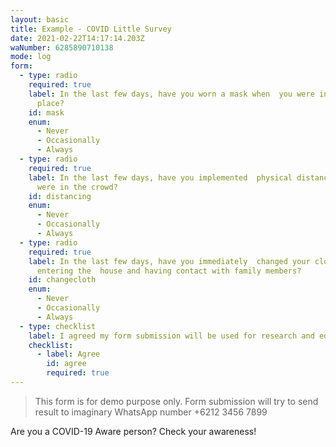 ```yaml
---
layout: basic
title: Example - COVID Little Survey
date: 2021-02-22T14:17:14.203Z
waNumber: 6285890710138
mode: log
form:
  - type: radio
    required: true
    label: In the last few days, have you worn a mask when  you were in a crowded
      place?
    id: mask
    enum:
      - Never
      - Occasionally
      - Always
  - type: radio
    required: true
    label: In the last few days, have you implemented  physical distancing when you
      were in the crowd?
    id: distancing
    enum:
      - Never
      - Occasionally
      - Always
  - type: radio
    required: true
    label: In the last few days, have you immediately  changed your clothes before
      entering the  house and having contact with family members?
    id: changecloth
    enum:
      - Never
      - Occasionally
      - Always
  - type: checklist
    label: I agreed my form submission will be used for research and education purpose
    checklist:
      - label: Agree
        id: agree
        required: true
---
```

> This form is for demo purpose only.
> Form submission will try to send result to imaginary WhatsApp number +6212 3456 7899

Are you a COVID-19 Aware person? Check your awareness!
